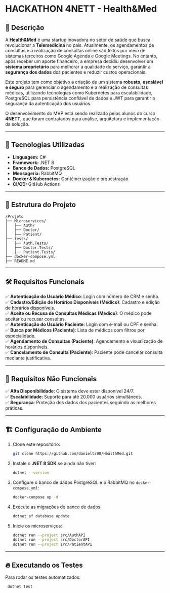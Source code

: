 # HACKATHON 4NETT - Health&Med

## 📌 Descrição
A **Health&Med** é uma startup inovadora no setor de saúde que busca revolucionar a **Telemedicina** no país. Atualmente, os agendamentos de consultas e a realização de consultas online são feitos por meio de sistemas terceiros como Google Agenda e Google Meetings. No entanto, após receber um aporte financeiro, a empresa decidiu desenvolver um **sistema proprietário** para melhorar a qualidade do serviço, garantir a **segurança dos dados** dos pacientes e reduzir custos operacionais.

Este projeto tem como objetivo a criação de um sistema **robusto, escalável e seguro** para gerenciar o agendamento e a realização de consultas médicas, utilizando tecnologias como Kubernetes para escalabilidade, PostgreSQL para persistência confiável de dados e JWT para garantir a segurança da autenticação dos usuários.

O desenvolvimento do MVP está sendo realizado pelos alunos do curso **4NETT**, que foram contratados para análise, arquitetura e implementação da solução.

---
## 🚀 Tecnologias Utilizadas
- **Linguagem:** C#
- **Framework:** .NET 8
- **Banco de Dados:** PostgreSQL
- **Mensageria:** RabbitMQ
- **Docker & Kubernetes:** Contêinerização e orquestração
- **CI/CD:** GitHub Actions

---
## 📂 Estrutura do Projeto
```
/Projeto
├── Microservices/
│   ├── Auth/
│   ├── Doctor/
│   ├── Patient/
├── tests/
│   ├── Auth.Tests/
│   ├── Doctor.Tests/
│   ├── Patient.Tests/
├── docker-compose.yml
├── README.md
```

---
## 🛠️ Requisitos Funcionais
✅ **Autenticação do Usuário Médico**: Login com número de CRM e senha.  
✅ **Cadastro/Edição de Horários Disponíveis (Médico)**: Cadastro e edição de horários disponíveis.  
✅ **Aceite ou Recusa de Consultas Médicas (Médico)**: O médico pode aceitar ou recusar consultas.  
✅ **Autenticação do Usuário Paciente**: Login com e-mail ou CPF e senha.  
✅ **Busca por Médicos (Paciente)**: Lista de médicos com filtros por especialidade.  
✅ **Agendamento de Consultas (Paciente)**: Agendamento e visualização de horários disponíveis.  
✅ **Cancelamento de Consulta (Paciente)**: Paciente pode cancelar consulta mediante justificativa.  

---
## 🔧 Requisitos Não Funcionais
✅ **Alta Disponibilidade**: O sistema deve estar disponível 24/7.  
✅ **Escalabilidade**: Suporte para até 20.000 usuários simultâneos.  
✅ **Segurança**: Proteção dos dados dos pacientes seguindo as melhores práticas.  

---
## 🏗️ Configuração do Ambiente
1. Clone este repositório:
   ```sh
   git clone https://github.com/danielts90/HealthMed.git
   ```
2. Instale o **.NET 8 SDK** se ainda não tiver:
   ```sh
   dotnet --version
   ```
3. Configure o banco de dados PostgreSQL e o RabbitMQ no `docker-compose.yml`:
   ```sh
   docker-compose up -d
   ```
4. Execute as migrações do banco de dados:
   ```sh
   dotnet ef database update
   ```
5. Inicie os microserviços:
   ```sh
   dotnet run --project src/AuthAPI
   dotnet run --project src/DoctorAPI
   dotnet run --project src/PatientAPI
   ```

---
## 🔥 Executando os Testes
Para rodar os testes automatizados:
```sh
 dotnet test
```
